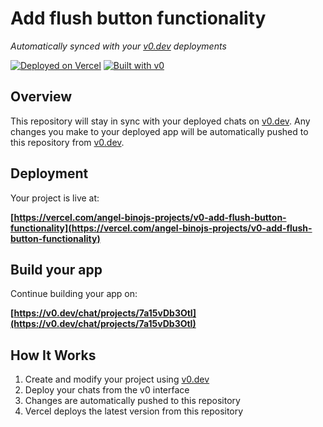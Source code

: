 # Add flush button functionality

*Automatically synced with your [v0.dev](https://v0.dev) deployments*

[![Deployed on Vercel](https://img.shields.io/badge/Deployed%20on-Vercel-black?style=for-the-badge&logo=vercel)](https://vercel.com/angel-binojs-projects/v0-add-flush-button-functionality)
[![Built with v0](https://img.shields.io/badge/Built%20with-v0.dev-black?style=for-the-badge)](https://v0.dev/chat/projects/7a15vDb3OtI)

## Overview

This repository will stay in sync with your deployed chats on [v0.dev](https://v0.dev).
Any changes you make to your deployed app will be automatically pushed to this repository from [v0.dev](https://v0.dev).

## Deployment

Your project is live at:

**[https://vercel.com/angel-binojs-projects/v0-add-flush-button-functionality](https://vercel.com/angel-binojs-projects/v0-add-flush-button-functionality)**

## Build your app

Continue building your app on:

**[https://v0.dev/chat/projects/7a15vDb3OtI](https://v0.dev/chat/projects/7a15vDb3OtI)**

## How It Works

1. Create and modify your project using [v0.dev](https://v0.dev)
2. Deploy your chats from the v0 interface
3. Changes are automatically pushed to this repository
4. Vercel deploys the latest version from this repository